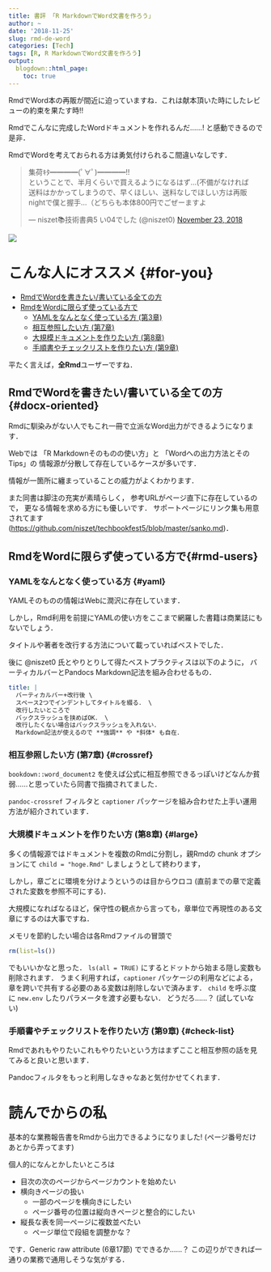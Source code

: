 ```yaml
---
title: 書評 「R MarkdownでWord文書を作ろう」
author: ~
date: '2018-11-25'
slug: rmd-de-word
categories: [Tech]
tags: [R, R MarkdownでWord文書を作ろう]
output:
  blogdown::html_page:
    toc: true
---
```


RmdでWord本の再販が間近に迫っていますね．これは献本頂いた時にしたレビューの約束を果たす時!!

Rmdでこんなに完成したWordドキュメントを作れるんだ……! と感動できるので是非．

RmdでWordを考えておられる方は勇気付けられるこ間違いなしです．


<blockquote class="twitter-tweet" data-lang="en"><p lang="ja" dir="ltr">集荷ｷﾀ━━━━(ﾟ∀ﾟ)━━━━!!<br>ということで、半月くらいで買えるようになるはず…(不備がなければ<br>送料はかかってしまうので、早くほしい、送料なしでほしい方は再販nightで僕と握手…（どちらも本体800円でごぜーますよ</p>&mdash; niszet📚技術書典5 い04でした (@niszet0) <a href="https://twitter.com/niszet0/status/1065839595298803712?ref_src=twsrc%5Etfw">November 23, 2018</a></blockquote>
<script async src="https://platform.twitter.com/widgets.js" charset="utf-8"></script>

![](/images/rmd-de-word.jpg)


# こんな人にオススメ {#for-you}

- [RmdでWordを書きたい/書いている全ての方](#docx-oriented)
- [RmdをWordに限らず使っている方で](#rmd-users)
    - [YAMLをなんとなく使っている方 (第3章)](#yaml)
    - [相互参照したい方 (第7章)](#crossref)
    - [大規模ドキュメントを作りたい方 (第8章)](#large)
    - [手順書やチェックリストを作りたい方 (第9章)](#check-list)

平たく言えば，**全Rmd**ユーザーですね．

## RmdでWordを書きたい/書いている全ての方 {#docx-oriented}

Rmdに馴染みがない人でもこれ一冊で立派なWord出力ができるようになります．

Webでは
「R Markdownそのものの使い方」と
「Wordへの出力方法とそのTips」の
情報源が分散して存在しているケースが多いです．

情報が一箇所に纏まっていることの威力がよくわかります．

また同書は脚注の充実が素晴らしく，
参考URLがページ直下に存在しているので，
更なる情報を求める方にも優しいです．
サポートページにリンク集も用意されてます(https://github.com/niszet/techbookfest5/blob/master/sanko.md)．

## RmdをWordに限らず使っている方で{#rmd-users}

### YAMLをなんとなく使っている方 {#yaml}

YAMLそのものの情報はWebに潤沢に存在しています．

しかし，Rmd利用を前提にYAMLの使い方をここまで網羅した書籍は商業誌にもないでしょう．

タイトルや著者を改行する方法について載っていればベストでした．

後に @niszet0 氏とやりとりして得たベストプラクティスは以下のように，
バーティカルバーとPandocs Markdown記法を組み合わせるもの．

```yaml
title: |
  バーティカルバー+改行後 \
  スペース2つでインデントしてタイトルを綴る． \
  改行したいところで
  バックスラッシュを挟めばOK． \
  改行したくない場合はバックスラッシュを入れない．
  Markdown記法が使えるので **強調** や *斜体* も自在．
```

### 相互参照したい方 (第7章) {#crossref}

`bookdown::word_document2` を使えば公式に相互参照できるっぽいけどなんか貧弱……と思っていたら同書で指摘されてました．

`pandoc-crossref` フィルタと `captioner` パッケージを組み合わせた上手い運用方法が紹介されています．

### 大規模ドキュメントを作りたい方 (第8章) {#large}

多くの情報源ではドキュメントを複数のRmdに分割し，親Rmdの chunk オプションにて `child = "hoge.Rmd"` しましょうとして終わります，

しかし，章ごとに環境を分けようというのは目からウロコ (直前までの章で定義された変数を参照不可にする)．

大規模になればなるほど，保守性の観点から言っても，章単位で再現性のある文章にするのは大事ですね．

メモリを節約したい場合は各Rmdファイルの冒頭で 

```r
rm(list=ls())
```

でもいいかなと思った．
`ls(all = TRUE)` にするとドットから始まる隠し変数も削除されます．
うまく利用すれば，`captioner` パッケージの利用などによる，章を跨いで共有する必要のある変数は削除しないで済みます．
`child` を呼ぶ度に `new.env` したりパラメータを渡す必要もない．
どうだろ……？ (試していない)

### 手順書やチェックリストを作りたい方 (第9章) {#check-list}

Rmdであれもやりたいこれもやりたいという方はまずここと相互参照の話を見てみると良いと思います．

Pandocフィルタをもっと利用しなきゃなあと気付かせてくれます．

# 読んでからの私

基本的な業務報告書をRmdから出力できるようになりました! (ページ番号だけあとから弄ってます)

個人的になんとかしたいところは

- 目次の次のページからページカウントを始めたい
- 横向きページの扱い
    - 一部のページを横向きにしたい
    - ページ番号の位置は縦向きページと整合的にしたい
- 縦長な表を同一ページに複数並べたい
    - ページ単位で段組を調整かな？

です．Generic raw attribute (6章17節) でできるか……？
この辺りができれば一通りの業務で通用しそうな気がする．


